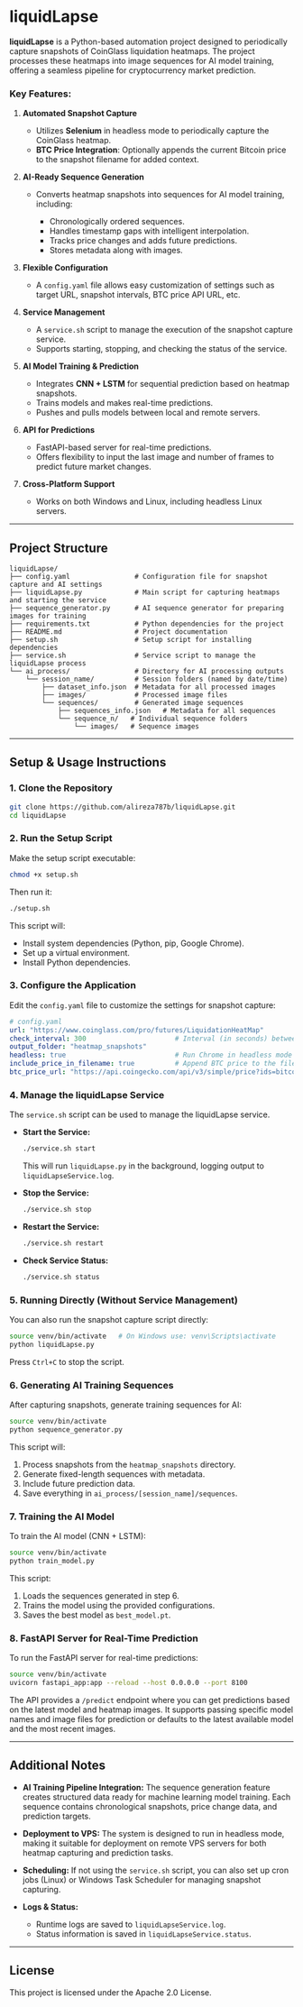 # liquidLapse

**liquidLapse** is a Python-based automation project designed to periodically capture snapshots of CoinGlass liquidation heatmaps. The project processes these heatmaps into image sequences for AI model training, offering a seamless pipeline for cryptocurrency market prediction.

### Key Features:

1. **Automated Snapshot Capture**

   * Utilizes **Selenium** in headless mode to periodically capture the CoinGlass heatmap.
   * **BTC Price Integration**: Optionally appends the current Bitcoin price to the snapshot filename for added context.

2. **AI-Ready Sequence Generation**

   * Converts heatmap snapshots into sequences for AI model training, including:

     * Chronologically ordered sequences.
     * Handles timestamp gaps with intelligent interpolation.
     * Tracks price changes and adds future predictions.
     * Stores metadata along with images.

3. **Flexible Configuration**

   * A `config.yaml` file allows easy customization of settings such as target URL, snapshot intervals, BTC price API URL, etc.

4. **Service Management**

   * A `service.sh` script to manage the execution of the snapshot capture service.
   * Supports starting, stopping, and checking the status of the service.

5. **AI Model Training & Prediction**

   * Integrates **CNN + LSTM** for sequential prediction based on heatmap snapshots.
   * Trains models and makes real-time predictions.
   * Pushes and pulls models between local and remote servers.

6. **API for Predictions**

   * FastAPI-based server for real-time predictions.
   * Offers flexibility to input the last image and number of frames to predict future market changes.

7. **Cross-Platform Support**

   * Works on both Windows and Linux, including headless Linux servers.

---

## Project Structure

```plaintext
liquidLapse/
├── config.yaml                # Configuration file for snapshot capture and AI settings
├── liquidLapse.py             # Main script for capturing heatmaps and starting the service
├── sequence_generator.py      # AI sequence generator for preparing images for training
├── requirements.txt           # Python dependencies for the project
├── README.md                  # Project documentation
├── setup.sh                   # Setup script for installing dependencies
├── service.sh                 # Service script to manage the liquidLapse process
└── ai_process/                # Directory for AI processing outputs
    └── session_name/          # Session folders (named by date/time)
        ├── dataset_info.json  # Metadata for all processed images
        ├── images/            # Processed image files
        └── sequences/         # Generated image sequences
            ├── sequences_info.json   # Metadata for all sequences
            └── sequence_n/   # Individual sequence folders
                └── images/   # Sequence images
```

---

## Setup & Usage Instructions

### 1. Clone the Repository

```bash
git clone https://github.com/alireza787b/liquidLapse.git
cd liquidLapse
```

### 2. Run the Setup Script

Make the setup script executable:

```bash
chmod +x setup.sh
```

Then run it:

```bash
./setup.sh
```

This script will:

* Install system dependencies (Python, pip, Google Chrome).
* Set up a virtual environment.
* Install Python dependencies.

### 3. Configure the Application

Edit the `config.yaml` file to customize the settings for snapshot capture:

```yaml
# config.yaml
url: "https://www.coinglass.com/pro/futures/LiquidationHeatMap"
check_interval: 300                      # Interval (in seconds) between snapshots
output_folder: "heatmap_snapshots"
headless: true                           # Run Chrome in headless mode
include_price_in_filename: true          # Append BTC price to the filename
btc_price_url: "https://api.coingecko.com/api/v3/simple/price?ids=bitcoin&vs_currencies=usd"
```

### 4. Manage the liquidLapse Service

The `service.sh` script can be used to manage the liquidLapse service.

* **Start the Service:**

  ```bash
  ./service.sh start
  ```

  This will run `liquidLapse.py` in the background, logging output to `liquidLapseService.log`.

* **Stop the Service:**

  ```bash
  ./service.sh stop
  ```

* **Restart the Service:**

  ```bash
  ./service.sh restart
  ```

* **Check Service Status:**

  ```bash
  ./service.sh status
  ```

### 5. Running Directly (Without Service Management)

You can also run the snapshot capture script directly:

```bash
source venv/bin/activate   # On Windows use: venv\Scripts\activate
python liquidLapse.py
```

Press `Ctrl+C` to stop the script.

### 6. Generating AI Training Sequences

After capturing snapshots, generate training sequences for AI:

```bash
source venv/bin/activate
python sequence_generator.py
```

This script will:

1. Process snapshots from the `heatmap_snapshots` directory.
2. Generate fixed-length sequences with metadata.
3. Include future prediction data.
4. Save everything in `ai_process/[session_name]/sequences`.

### 7. Training the AI Model

To train the AI model (CNN + LSTM):

```bash
source venv/bin/activate
python train_model.py
```

This script:

1. Loads the sequences generated in step 6.
2. Trains the model using the provided configurations.
3. Saves the best model as `best_model.pt`.

### 8. FastAPI Server for Real-Time Prediction

To run the FastAPI server for real-time predictions:

```bash
source venv/bin/activate
uvicorn fastapi_app:app --reload --host 0.0.0.0 --port 8100
```

The API provides a `/predict` endpoint where you can get predictions based on the latest model and heatmap images. It supports passing specific model names and image files for prediction or defaults to the latest available model and the most recent images.

---

## Additional Notes

* **AI Training Pipeline Integration:**
  The sequence generation feature creates structured data ready for machine learning model training. Each sequence contains chronological snapshots, price change data, and prediction targets.

* **Deployment to VPS:**
  The system is designed to run in headless mode, making it suitable for deployment on remote VPS servers for both heatmap capturing and prediction tasks.

* **Scheduling:**
  If not using the `service.sh` script, you can also set up cron jobs (Linux) or Windows Task Scheduler for managing snapshot capturing.

* **Logs & Status:**

  * Runtime logs are saved to `liquidLapseService.log`.
  * Status information is saved in `liquidLapseService.status`.

---

## License

This project is licensed under the Apache 2.0 License.

